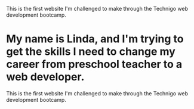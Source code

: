 
This is the first website I'm challenged to make through the Technigo web development bootcamp.

My name is Linda, and I'm trying to get the skills I need to change my career from preschool teacher to a web developer.
=======
This is the first website I'm challenged to make through the Technigo web development bootcamp.

